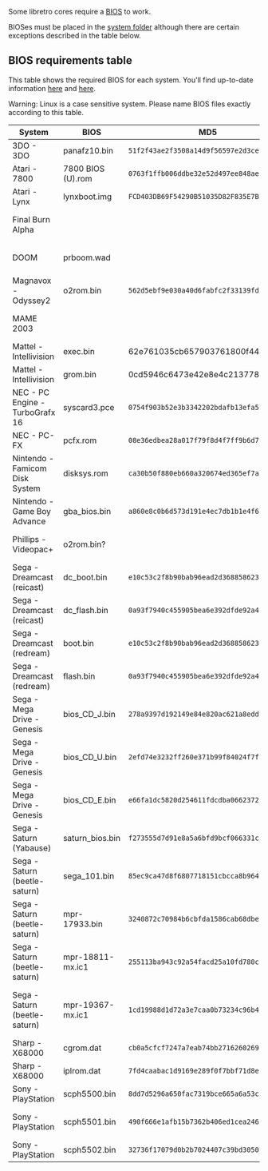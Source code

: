 Some libretro cores require a [BIOS](https://en.wikipedia.org/wiki/BIOS) to work.

BIOSes must be placed in the [system folder](http://www.lakka.tv/doc/Accessing-Lakka-filesystem/) although there are certain exceptions described in the table below.

## BIOS requirements table

This table shows the required BIOS for each system. You'll find up-to-date information [here](https://github.com/libretro/libretro-super/tree/master/dist/info) and [here](https://github.com/libretro/libretro-database/blob/master/dat/BIOS.dat).

Warning: Linux is a case sensitive system. Please name BIOS files exactly according to this table.

| System | BIOS | MD5 | Comment |
|---|---|---|---|
| 3DO - 3DO | panafz10.bin | `51f2f43ae2f3508a14d9f56597e2d3ce` |
| Atari - 7800 | 7800 BIOS (U).rom | `0763f1ffb006ddbe32e52d497ee848ae` |
| Atari - Lynx | lynxboot.img | `FCD403DB69F54290B51035D82F835E7B` |
| Final Burn Alpha | | | BIOS goes next to the ROMs |
| DOOM | prboom.wad | | BIOS goes next to the ROMs |
| Magnavox - Odyssey2 | o2rom.bin | `562d5ebf9e030a40d6fabfc2f33139fd` ||
| MAME 2003 | | | BIOS goes next to the ROMs |
| Mattel - Intellivision | exec.bin | 62e761035cb657903761800f4437b8af ||
| Mattel - Intellivision | grom.bin | 0cd5946c6473e42e8e4c2137785e427f ||
| NEC - PC Engine - TurboGrafx 16 | syscard3.pce | `0754f903b52e3b3342202bdafb13efa5` | |
| NEC - PC-FX | pcfx.rom | `08e36edbea28a017f79f8d4f7ff9b6d7` | |
| Nintendo - Famicom Disk System | disksys.rom | `ca30b50f880eb660a320674ed365ef7a` | |
| Nintendo - Game Boy Advance | gba_bios.bin | `a860e8c0b6d573d191e4ec7db1b1e4f6`| |
| Phillips - Videopac+ | o2rom.bin? | | Same as Magnavox Oddessy2? |
| Sega - Dreamcast (reicast) | dc_boot.bin | `e10c53c2f8b90bab96ead2d368858623` | Goes under `system/dc/` |
| Sega - Dreamcast (reicast) | dc_flash.bin | `0a93f7940c455905bea6e392dfde92a4` | Goes under `system/dc/` |
| Sega - Dreamcast (redream) | boot.bin | `e10c53c2f8b90bab96ead2d368858623` | Goes under `system/dc/` |
| Sega - Dreamcast (redream) | flash.bin | `0a93f7940c455905bea6e392dfde92a4` | Goes under `system/dc/` |
| Sega - Mega Drive - Genesis | bios_CD_J.bin | `278a9397d192149e84e820ac621a8edd` | Japan |
| Sega - Mega Drive - Genesis | bios_CD_U.bin | `2efd74e3232ff260e371b99f84024f7f` | USA |
| Sega - Mega Drive - Genesis | bios_CD_E.bin | `e66fa1dc5820d254611fdcdba0662372` | Europe |
| Sega - Saturn (Yabause) | saturn_bios.bin | `f273555d7d91e8a5a6bfd9bcf066331c` | |
| Sega - Saturn (beetle-saturn) | sega_101.bin | `85ec9ca47d8f6807718151cbcca8b964` | Japan |
| Sega - Saturn (beetle-saturn) | mpr-17933.bin | `3240872c70984b6cbfda1586cab68dbe` | USA/Europe |
| Sega - Saturn (beetle-saturn) | mpr-18811-mx.ic1 | `255113ba943c92a54facd25a10fd780c` | ROM for King of Fighters '95 |
| Sega - Saturn (beetle-saturn) | mpr-19367-mx.ic1 | `1cd19988d1d72a3e7caa0b73234c96b4` | ROM for Ultraman: Hikari no Kyojin Densetsu |
| Sharp - X68000 | cgrom.dat | `cb0a5cfcf7247a7eab74bb2716260269` | Goes under `system/keropi/` |
| Sharp - X68000 | iplrom.dat | `7fd4caabac1d9169e289f0f7bbf71d8e` | Goes under `system/keropi/`|
| Sony - PlayStation | scph5500.bin | `8dd7d5296a650fac7319bce665a6a53c` | Japan |
| Sony - PlayStation | scph5501.bin | `490f666e1afb15b7362b406ed1cea246` | USA (Can be renamed from scph7003.bin) |
| Sony - PlayStation | scph5502.bin | `32736f17079d0b2b7024407c39bd3050` | Europe |
